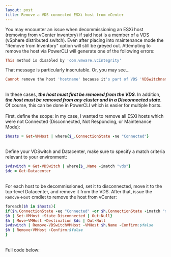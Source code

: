 ```yaml
---
layout: post
title: Remove a VDS-connected ESXi host from vCenter
---
```


You may encounter an issue when decommissioning an ESXi host (removing from vCenter inventory) if said host is a member of a VDS (vSphere distributed switch).  Even after placing into maintenance mode the "Remove from Inventory" option will still be greyed out.  Attempting to remove the host via PowerCLI will generate one of the following errors:
```ruby
This method is disabled by 'com.vmware.vcIntegrity'
```
That message is particularly inscrutable.  Or, you may see...
```ruby
Cannot remove the host 'hostname' because it's part of VDS 'VDSwitchname'
```
&nbsp;  
In these cases, ***the host must first be removed from the VDS***. In addition, ***the host must be removed from any cluster and in a Disconnected state***. Of course, this can be done in PowerCLI which is easier for multiple hosts.  
&nbsp;  
First, define the scope: in my case, I wanted to remove all ESXi hosts which were not Connected (Disconnected, Not Responding, or Maintenance Mode):
```ruby
$hosts = Get-VMHost | where{$_.ConnectionState -ne "Connected"}
```
&nbsp;  
Define your VDSwitch and Datacenter, make sure to specify a match criteria relevant to your environment:
```ruby
$vdswitch = Get-VDSwitch | where{$_.Name -imatch "vds"}
$dc = Get-Datacenter
```
&nbsp;  
For each host to be decommissioned, set it to disconnected, move it to the top-level Datacenter, and remove it from the VDS.  After that, issue the `Remove-Host` cmdlet to remove the host from vCenter:
```ruby
foreach($h in $hosts){
if($h.ConnectionState -eq "Connected" -or $h.ConnectionState -imatch "maintenance"){
$h | Set-VMHost -State Disconnected | Out-Null}
$h | Move-VMHost -Destination $dc | Out-Null
$vdswitch | Remove-VDSwitchVMHost -VMHost $h.Name -Confirm:$false
$h | Remove-VMHost -Confirm:$false
}
```
&nbsp;  
Full code below:
<script src="https://github.com/drewloveland/drewloveland.github.io/blob/master/scripts/Remove-VMHost-VDS-vCenter.ps1"></script>
&nbsp;  

